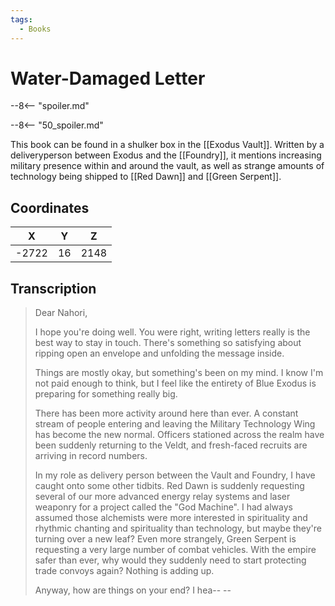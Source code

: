 ```yaml
---
tags:
  - Books
---
```

# Water-Damaged Letter

--8<-- "spoiler.md"

--8<-- "50_spoiler.md"

This book can be found in a shulker box in the [[Exodus Vault]]. Written by a deliveryperson between Exodus and the [[Foundry]], it mentions increasing military presence within and around the vault, as well as strange amounts of technology being shipped to [[Red Dawn]] and [[Green Serpent]].

## Coordinates
| **X** | **Y** | **Z** |
| :---: | :---: | :---: |
| -2722 |  16   | 2148  |

## Transcription
> Dear Nahori,
>
> I hope you're doing well. You were right, writing letters really is the best way to stay in touch. There's something so satisfying about ripping open an envelope and unfolding the message inside.
>
> Things are mostly okay, but something's been on my mind. I know I'm not paid enough to think, but I feel like the entirety of Blue Exodus is preparing for something really big.
>
> There has been more activity around here than ever. A constant stream of people entering and leaving the Military Technology Wing has become the new normal. Officers stationed across the realm have been suddenly returning to the Veldt, and fresh-faced recruits are arriving in record numbers.
>
> In my role as delivery person between the Vault and Foundry, I have caught onto some other tidbits. Red Dawn is suddenly requesting several of our more advanced energy relay systems and laser weaponry for a project called the "God Machine". I had always assumed those alchemists were more interested in spirituality and rhythmic chanting and spirituality than technology, but maybe they're turning over a new leaf? Even more strangely, Green Serpent is requesting a very large number of combat vehicles. With the empire safer than ever, why would they suddenly need to start protecting trade convoys again? Nothing is adding up.
>
> Anyway, how are things on your end? I hea-- --

